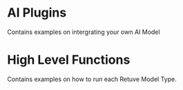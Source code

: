 # AI Plugins

Contains examples on intergrating your own AI Model

# High Level Functions

Contains examples on how to run each Retuve Model Type.